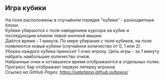 ## Игра кубики

На поле расположены в случайном порядке “кубики” - разноцветные блоки.  
Кубики убираются с поля наведением курсора на кубик и последующим кликом левой кнопкой мышки.  
Даётся время - 1 минута. По мере убирания с поля кубиков, на поле появляются новые кубики (случайное количество от 0, 1 или 2).   
Уборка каждого кубика приносит 1 очко игроку. Цель игры - за 1 минуту набрать наибольшее количество очков.   
Набранные очки и оставшееся время отображаются в отдельных полях.  
Прогресс бар отображает первую пятерку игроков.  
*Ссылка на GitHub Pages: https://uatetiana.github.io/boxes/*
